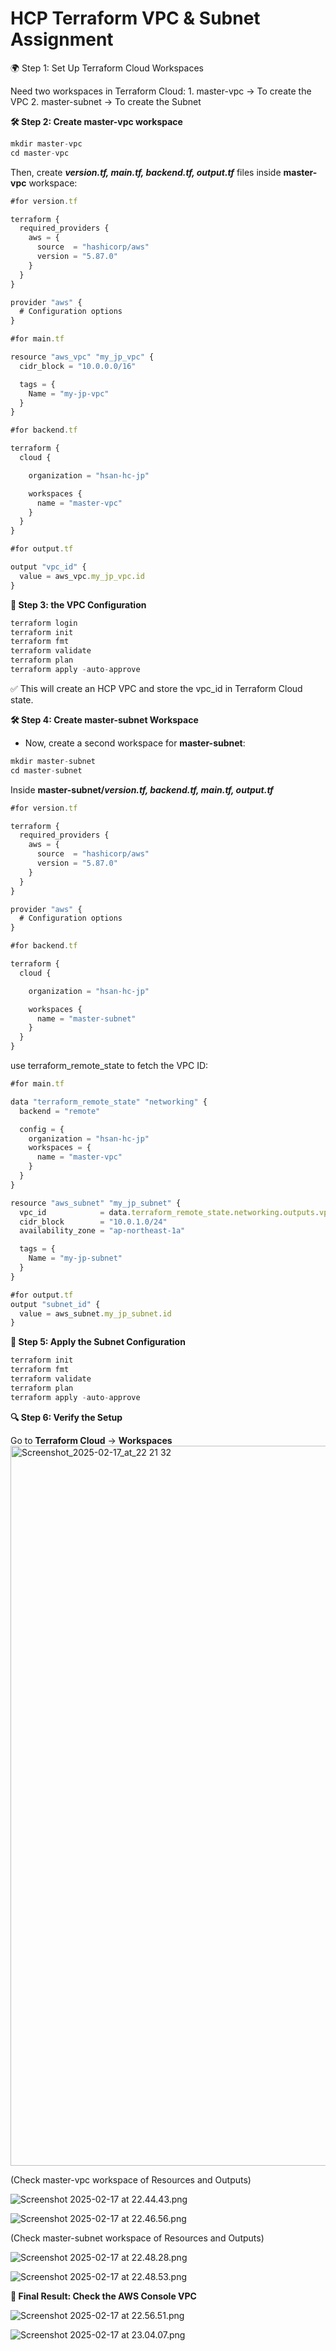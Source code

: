 # HCP Terraform VPC & Subnet Assignment

🌍 Step 1: Set Up Terraform Cloud Workspaces

Need two workspaces in Terraform Cloud:
    1.	master-vpc → To create the VPC
    2.	master-subnet → To create the Subnet

**🛠 Step 2: Create master-vpc workspace**

```jsx
mkdir master-vpc
cd master-vpc
```

Then, create  ***version.tf, main.tf, backend.tf, output.tf***  files inside **master-vpc** workspace:

```jsx
#for version.tf

terraform {
  required_providers {
    aws = {
      source  = "hashicorp/aws"
      version = "5.87.0"
    }
  }
}

provider "aws" {
  # Configuration options
}
```

```jsx
#for main.tf

resource "aws_vpc" "my_jp_vpc" {
  cidr_block = "10.0.0.0/16"

  tags = {
    Name = "my-jp-vpc"
  }
}
```

```jsx
#for backend.tf

terraform {
  cloud {

    organization = "hsan-hc-jp"

    workspaces {
      name = "master-vpc"
    }
  }
}

```

```jsx
#for output.tf

output "vpc_id" {
  value = aws_vpc.my_jp_vpc.id
}
```

**🚀 Step 3: the VPC Configuration**

```jsx
terraform login
terraform init
terraform fmt
terraform validate
terraform plan
terraform apply -auto-approve
```

✅ This will create an HCP VPC and store the vpc_id in Terraform Cloud state.

**🛠 Step 4: Create master-subnet Workspace**

- Now, create a second workspace for **master-subnet**:

```jsx
mkdir master-subnet
cd master-subnet
```

Inside **master-subnet/*version.tf, backend.tf, main.tf, output.tf***

```jsx
#for version.tf

terraform {
  required_providers {
    aws = {
      source  = "hashicorp/aws"
      version = "5.87.0"
    }
  }
}

provider "aws" {
  # Configuration options
}
```

```jsx
#for backend.tf

terraform {
  cloud {

    organization = "hsan-hc-jp"

    workspaces {
      name = "master-subnet"
    }
  }
}

```

use terraform_remote_state to fetch the VPC ID:

```jsx
#for main.tf

data "terraform_remote_state" "networking" {
  backend = "remote"

  config = {
    organization = "hsan-hc-jp"
    workspaces = {
      name = "master-vpc"
    }
  }
}

resource "aws_subnet" "my_jp_subnet" {
  vpc_id            = data.terraform_remote_state.networking.outputs.vpc_id
  cidr_block        = "10.0.1.0/24"
  availability_zone = "ap-northeast-1a"

  tags = {
    Name = "my-jp-subnet"
  }
}
```

```jsx
#for output.tf
output "subnet_id" {
  value = aws_subnet.my_jp_subnet.id
}
```

**🚀 Step 5: Apply the Subnet Configuration**

```jsx
terraform init
terraform fmt
terraform validate
terraform plan
terraform apply -auto-approve
```

**🔍 Step 6: Verify the Setup**

Go to **Terraform Cloud** → **Workspaces**
<img width="1152" alt="Screenshot_2025-02-17_at_22 21 32" src="https://github.com/user-attachments/assets/81864227-deb4-448b-8156-a75cf6cbcdfd" />

(Check master-vpc workspace of Resources and Outputs)

![Screenshot 2025-02-17 at 22.44.43.png](HCP%20Terraform%20VPC%20&%20Subnet%20Assignment%2019d36aca720c809a929cdb6da9ec82a2/Screenshot_2025-02-17_at_22.44.43.png)

![Screenshot 2025-02-17 at 22.46.56.png](HCP%20Terraform%20VPC%20&%20Subnet%20Assignment%2019d36aca720c809a929cdb6da9ec82a2/Screenshot_2025-02-17_at_22.46.56.png)

(Check master-subnet workspace of Resources and Outputs)

![Screenshot 2025-02-17 at 22.48.28.png](HCP%20Terraform%20VPC%20&%20Subnet%20Assignment%2019d36aca720c809a929cdb6da9ec82a2/Screenshot_2025-02-17_at_22.48.28.png)

![Screenshot 2025-02-17 at 22.48.53.png](HCP%20Terraform%20VPC%20&%20Subnet%20Assignment%2019d36aca720c809a929cdb6da9ec82a2/Screenshot_2025-02-17_at_22.48.53.png)

**🎯 Final Result: Check the AWS Console VPC**

![Screenshot 2025-02-17 at 22.56.51.png](HCP%20Terraform%20VPC%20&%20Subnet%20Assignment%2019d36aca720c809a929cdb6da9ec82a2/Screenshot_2025-02-17_at_22.56.51.png)

![Screenshot 2025-02-17 at 23.04.07.png](HCP%20Terraform%20VPC%20&%20Subnet%20Assignment%2019d36aca720c809a929cdb6da9ec82a2/Screenshot_2025-02-17_at_23.04.07.png)
